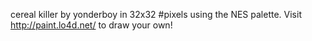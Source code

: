 cereal killer by yonderboy in 32x32 #pixels using the NES palette. Visit http://paint.lo4d.net/ to draw your own! 